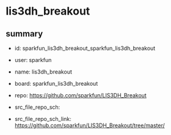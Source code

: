 # lis3dh_breakout
 
## summary 
* id: sparkfun_lis3dh_breakout_sparkfun_lis3dh_breakout
* user: sparkfun
* name: lis3dh_breakout
* board: sparkfun_lis3dh_breakout
* repo: https://github.com/sparkfun/LIS3DH_Breakout



* src_file_repo_sch: 
* src_file_repo_sch_link: https://github.com/sparkfun/LIS3DH_Breakout/tree/master/





